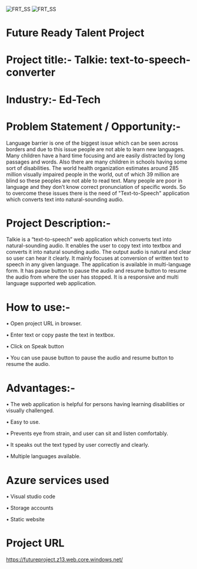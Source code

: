 ![FRT_SS](https://user-images.githubusercontent.com/78649337/154856244-5a135810-b5a5-4c5d-b628-4c71a3cf081d.png)
![FRT_SS](https://user-images.githubusercontent.com/78649337/154856266-9adf5ac1-e0a5-4a3b-9878-879462083994.png)
# Future Ready Talent Project
# Project title:- Talkie: text-to-speech-converter
# Industry:- Ed-Tech
# Problem Statement / Opportunity:-
Language barrier is one of the biggest issue which can be seen across borders and due to this issue people are not able to learn new 
languages. Many children have a hard time focusing and are easily distracted by long passages and words. Also there are many children 
in schools having some sort of disabilities. The world health organization estimates around 285 million visually impaired people in the 
world, out of which 39 million are blind so these peoples are not able to read text. Many people are poor in language and they don’t know 
correct pronunciation of specific words. So to overcome these issues there is the need of "Text-to-Speech" application which converts text 
into natural-sounding audio.


# Project Description:-
Talkie is a “text-to-speech” web application which converts text into natural-sounding audio. It enables the user to copy text 
into textbox and converts it into natural sounding audio. The output audio is natural and clear so user can hear it clearly. It mainly focuses at 
conversion of written text to speech in any given language. The application is available in multi-language form. It has pause button to pause the 
audio and resume button to resume the audio from where the user has stopped. It is a responsive and multi language supported web application.


# How to use:-
• Open project URL in browser.

• Enter text or copy paste the text in textbox.

• Click on Speak button

• You can use pause button to pause the audio and resume button to resume the audio.

# Advantages:-
• The web application is helpful for persons having learning disabilities or visually challenged.

• Easy to use.

• Prevents eye from strain, and user can sit and listen comfortably.

• It speaks out the text typed by user correctly and clearly.

• Multiple languages available.


# Azure services used
• Visual studio code

• Storage accounts

• Static website

# Project URL
 https://futureproject.z13.web.core.windows.net/


